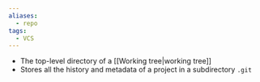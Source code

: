 ```yaml
---
aliases:
  - repo
tags:
  - VCS
---
```

- The top-level directory of a [[Working tree|working tree]]
- Stores all the history and metadata of a project in a subdirectory `.git`
